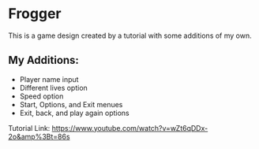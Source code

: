 # Frogger

This is a game design created by a tutorial with some additions of my own.

My Additions: 
- 
- Player name input
- Different lives option
- Speed option
- Start, Options, and Exit menues
- Exit, back, and play again options

Tutorial Link: https://www.youtube.com/watch?v=wZt6qDDx-2o&amp%3Bt=86s
